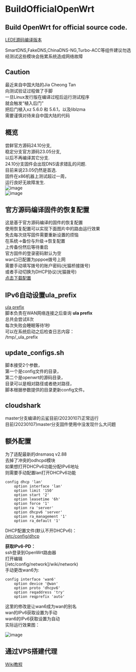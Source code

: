 # BuildOfficialOpenWrt

## Build OpenWrt for official source code.  
[LEDE源码编译版本](https://github.com/ecrasy/BuildOpenWrt)  

SmartDNS,FakeDNS,ChinaDNS-NG,Turbo-ACC等组件建议勿选  
经测试这些模块会拖累系统造成网络故障  

## Caution
最近来自中国大陆的Jia Cheong Tan  
向测试验证过程做了手脚  
一旦Linux发行版在编译过程后运行测试程序  
就会触发“植入后门”  
把后门植入xz 5.6.0 和 5.6.1，以及liblzma  
需要谨慎对待来自中国大陆的代码  

## 概览   
尝鲜官方源码24.10分支,   
稳定分支官方源码23.05分支,   
以后不再编译其它分支.   
24.10分支固件会出现DNS请求错乱的问题.   
目前来说23.05仍然是首选.   
固件在x86机器上测试超过一周，  
运行良好无故障发生.  
![image](/pics/config.jpg)  
![image](/pics/net.jpg)  

## 官方源码编译固件的恢复配置
这是基于官方源码编译的固件的恢复配置  
使用恢复配置可以实现下面图片中的路由运行效果  
免去每次烧写固件需要重新设置的烦恼  
在系统->备份与升级->恢复配置  
上传备份然后等待重启  
官方固件的登录密码默认为空  
wan口已配置为pppoe拨号上网  
需要手动填写拨号的账户密码(光猫桥接拨号)  
或者手动切换为DHCP协议(光猫拨号)  
[点击下载配置](/wiki/backup-OpenWrt-common.tar.gz)    

## IPv6自动设置ula_prefix
[ula prefix](/data/etc/095-ula-prefix)  
脚本负责在WAN网络连接之后查询 **ula prefix**  
总共会尝试8次  
每次失败会睡眠等待1秒  
可以在系统启动之后检查日志内容：  
/tmp/_ula_prefix  

## update_configs.sh
脚本接受2个参数，  
第一个是config文件的目录，  
第二个是openwrt的源码目录，  
目录可以是相对路径或者绝对路径，  
脚本根据参数提供的目录更新config文件。

## cloudshark 
master分支编译的云鲨目前(20230107)正常运行  
目前(20230107)master分支固件使用中没发现什么大问题

## 额外配置  
为了适配最新的dnsmasq v2.88  
去掉了冲突的odhcpd模块  
如果想打开DHCPv6功能分配IPv6地址  
则需要手动配置lan打开DHCPv6功能
```
config dhcp 'lan'
	option interface 'lan'
	option limit '150'
	option start '2'
	option leasetime '6h'
	option force '1'
	option ra 'server'
	option dhcpv6 'server'
	option ra_management '1'
	option ra_default '1'
```	
DHCP配置文件(默认不开DHCPv6)：  
[/etc/config/dhcp](/wiki/dhcp)  

**获取IPv6-PD：**  
ssh登录到OpenWrt路由器  
打开编辑  
[/etc/config/network]/wiki/network)  
手动更改wan6为:  
```
config interface 'wan6'
	option device '@wan'
	option proto 'dhcpv6'
	option reqaddress 'try'
	option reqprefix 'auto'
```  
这里的修改是让wan6成为wan的别名  
wan的IPv6获取设置为手动  
wan6的IPv6获取设置为自动  
实际运行效果图：   

![image](/pics/net.jpg)  

## 通过VPS搭建代理
[Wiki教程](https://github.com/ecrasy/BuildOpenwrt/wiki)  

